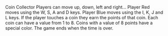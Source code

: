Coin Collector
Players can move up, down, left and right... Player Red moves using the W, S, A and D keys. Player Blue moves using the I, K, J and L keys.
If the player touches a coin they earn the points of that coin.
Each coin can have a value from 1 to 8. Coins with a value of 8 points have a special color.
The game ends when the time is over.


